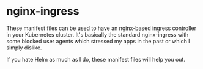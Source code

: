# nginx-ingress

These manifest files can be used to have an nginx-based ingress controller in your Kubernetes cluster. It's basically the standard nginx-ingress with some blocked user agents which stressed my apps in the past or which I simply dislike. 

If you hate Helm as much as I do, these manifest files will help you out.
